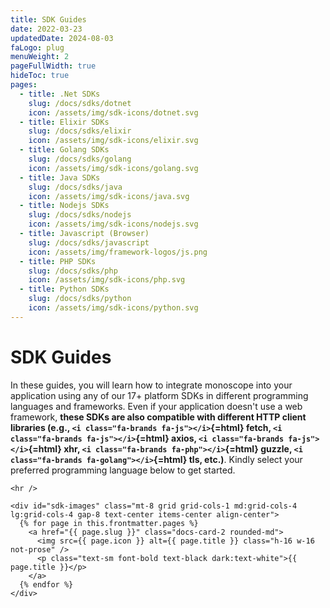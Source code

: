 ```yaml
---
title: SDK Guides
date: 2022-03-23
updatedDate: 2024-08-03
faLogo: plug
menuWeight: 2
pageFullWidth: true
hideToc: true
pages:
  - title: .Net SDKs
    slug: /docs/sdks/dotnet
    icon: /assets/img/sdk-icons/dotnet.svg
  - title: Elixir SDKs
    slug: /docs/sdks/elixir
    icon: /assets/img/sdk-icons/elixir.svg
  - title: Golang SDKs
    slug: /docs/sdks/golang
    icon: /assets/img/sdk-icons/golang.svg
  - title: Java SDKs
    slug: /docs/sdks/java
    icon: /assets/img/sdk-icons/java.svg
  - title: Nodejs SDKs
    slug: /docs/sdks/nodejs
    icon: /assets/img/sdk-icons/nodejs.svg
  - title: Javascript (Browser)
    slug: /docs/sdks/javascript
    icon: /assets/img/framework-logos/js.png
  - title: PHP SDKs
    slug: /docs/sdks/php
    icon: /assets/img/sdk-icons/php.svg
  - title: Python SDKs
    slug: /docs/sdks/python
    icon: /assets/img/sdk-icons/python.svg
---
```


# SDK Guides

In these guides, you will learn how to integrate monoscope into your application using any of our 17+ platform SDKs in different programming languages and frameworks. Even if your application doesn't use a web framework,
**these SDKs are also compatible with different HTTP client libraries (e.g., `<i class="fa-brands fa-js"></i>`{=html} fetch, `<i class="fa-brands fa-js"></i>`{=html} axios, `<i class="fa-brands fa-js"></i>`{=html} xhr, `<i class="fa-brands fa-php"></i>`{=html} guzzle, `<i class="fa-brands fa-golang"></i>`{=html} tls, etc.)**.
Kindly select your preferred programming language below to get started.

```=html
<hr />
```

```=html
<div id="sdk-images" class="mt-8 grid grid-cols-1 md:grid-cols-4 lg:grid-cols-4 gap-8 text-center items-center align-center">
  {% for page in this.frontmatter.pages %}
    <a href="{{ page.slug }}" class="docs-card-2 rounded-md">
      <img src={{ page.icon }} alt={{ page.title }} class="h-16 w-16 not-prose" />
      <p class="text-sm font-bold text-black dark:text-white">{{ page.title }}</p>
    </a>
  {% endfor %}
</div>
```
